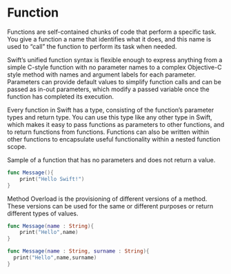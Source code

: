 # Function
Functions are self-contained chunks of code that perform a specific task. 
You give a function a name that identifies what it does, and this name is used to “call” the function to perform its task when needed.

Swift’s unified function syntax is flexible enough to express anything from a simple C-style function with no parameter names to a complex Objective-C style method with names and argument labels for each parameter. 
Parameters can provide default values to simplify function calls and can be passed as in-out parameters, which modify a passed variable once the function has completed its execution.

Every function in Swift has a type, consisting of the function’s parameter types and return type. 
You can use this type like any other type in Swift, which makes it easy to pass functions as parameters to other functions, and to return functions from functions. 
Functions can also be written within other functions to encapsulate useful functionality within a nested function scope.

Sample of a function that has no parameters and does not return a value.
```swift
func Message(){
    print("Hello Swift!")
}
```

Method Overload is the provisioning of different versions of a method. These versions can be used for the same or different purposes or return different types of values.
```swift
func Message(name : String){
    print("Hello",name)
}
```
```swift
func Message(name : String, surname : String){
  print("Hello",name,surname)
}
```

```swift

```
